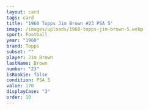 ```yaml
---
layout: card
tags: card
title: "1960 Topps Jim Brown #23 PSA 5"
image: /images/uploads/1960-topps-jim-brown-5.webp
sport: Football
year: "1960"
brand: Topps
subset: ""
player: Jim Brown
lastName: Brown
number: "23"
isRookie: false
condition: PSA 5
value: 170
displayCase: "3"
order: 10
---
```

